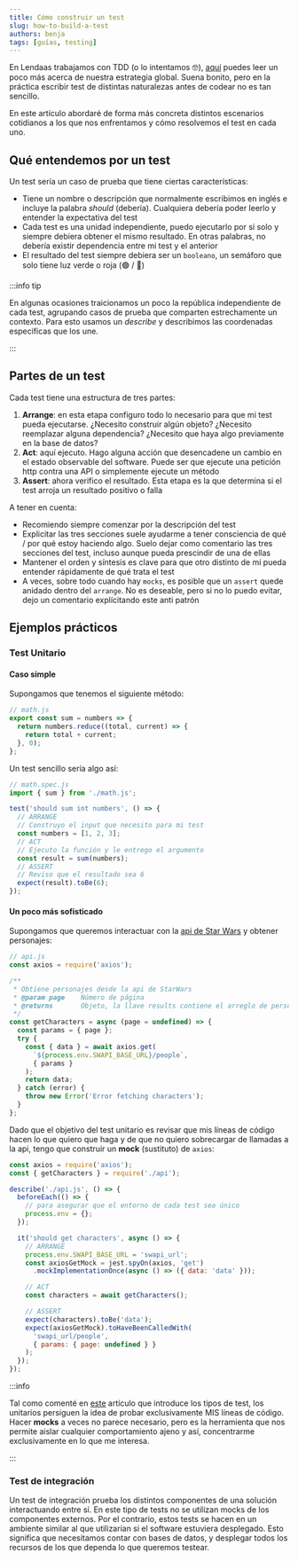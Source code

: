 ```yaml
---
title: Cómo construir un test
slug: how-to-build-a-test
authors: benja
tags: [guías, testing]
---
```


En Lendaas trabajamos con TDD (o lo intentamos 🤓), [aquí](./testing-101) puedes leer un poco más acerca
de nuestra estrategia global. Suena bonito, pero en la práctica
escribir test de distintas naturalezas antes de codear no es tan
sencillo.

En este artículo abordaré de forma más concreta distintos
escenarios cotidianos a los que nos enfrentamos y cómo resolvemos
el test en cada uno.

<!--truncate-->

## Qué entendemos por un test

Un test sería un caso de prueba que tiene ciertas características:

- Tiene un nombre o descripción que normalmente escribimos en inglés
e incluye la palabra _should_ (debería). Cualquiera debería poder leerlo
y entender la expectativa del test
- Cada test es una unidad independiente, puedo ejecutarlo por sí solo
y siempre debiera obtener el mismo resultado. En otras palabras, no debería
existir dependencia entre mi test y el anterior
- El resultado del test siempre debiera ser un `booleano`, un semáforo que solo
tiene luz verde o roja (🟢 / 🔴)

:::info tip

En algunas ocasiones traicionamos un poco la república independiente de cada test,
agrupando casos de prueba que comparten estrechamente un contexto. Para esto
usamos un _describe_ y describimos las coordenadas específicas que los une.

:::

## Partes de un test

Cada test tiene una estructura de tres partes:

1. __Arrange__: en esta etapa configuro todo lo necesario para que mi test pueda
ejecutarse. ¿Necesito construir algún objeto? ¿Necesito reemplazar alguna
dependencia? ¿Necesito que haya algo previamente en la base de datos?
2. __Act__: aquí ejecuto. Hago alguna acción que desencadene un cambio
en el estado observable del software. Puede ser que ejecute una petición http
contra una API o simplemente ejecute un método
3. __Assert__: ahora verifico el resultado. Esta etapa es la que determina si el test
arroja un resultado positivo o falla

A tener en cuenta:

- Recomiendo siempre comenzar por la descripción del test
- Explicitar las tres secciones suele ayudarme a tener consciencia de
qué / por qué estoy haciendo algo. Suelo dejar como comentario las tres secciones
del test, incluso aunque pueda prescindir de una de ellas
- Mantener el orden y síntesis es clave para que otro distinto de mí pueda
entender rápidamente de qué trata el test
- A veces, sobre todo cuando hay `mocks`, es posible que un `assert` quede anidado
dentro del `arrange`. No es deseable, pero si no lo puedo evitar, dejo un comentario explícitando este anti patrón

## Ejemplos prácticos

### Test Unitario

#### Caso simple

Supongamos que tenemos el siguiente método:

``` js
// math.js
export const sum = numbers => {
  return numbers.reduce((total, current) => {
    return total + current;
  }, 0);
};
```

Un test sencillo sería algo así:

``` js
// math.spec.js
import { sum } from './math.js';

test('should sum int numbers', () => {
  // ARRANGE
  // Construyo el input que necesito para mi test
  const numbers = [1, 2, 3];
  // ACT
  // Ejecuto la función y le entrego el argumento
  const result = sum(numbers);
  // ASSERT
  // Reviso que el resultado sea 6
  expect(result).toBe(6);
});
```

#### Un poco más sofisticado

Supongamos que queremos interactuar con la [api de Star Wars](https://swapi.dev/)
y obtener personajes:

``` js
// api.js
const axios = require('axios');

/**
 * Obtiene personajes desde la api de StarWars
 * @param page    Número de página
 * @returns       Objeto, la llave results contiene el arreglo de personajes
 */
const getCharacters = async (page = undefined) => {
  const params = { page };
  try {
    const { data } = await axios.get(
      `${process.env.SWAPI_BASE_URL}/people`,
      { params }
    );
    return data;
  } catch (error) {
    throw new Error('Error fetching characters');
  }
};
```

Dado que el objetivo del test unitario es revisar que mis líneas de código hacen
lo que quiero que haga y de que no quiero sobrecargar de llamadas a la api,
tengo que construir un __mock__ (sustituto) de `axios`:

``` js
const axios = require('axios');
const { getCharacters } = require('./api');

describe('./api.js', () => {
  beforeEach(() => {
    // para asegurar que el entorno de cada test sea único
    process.env = {};
  });

  it('should get characters', async () => {
    // ARRANGE
    process.env.SWAPI_BASE_URL = 'swapi_url';
    const axiosGetMock = jest.spyOn(axios, 'get')
      .mockImplementationOnce(async () => ({ data: 'data' }));

    // ACT
    const characters = await getCharacters();

    // ASSERT
    expect(characters).toBe('data');
    expect(axiosGetMock).toHaveBeenCalledWith(
      'swapi_url/people',
      { params: { page: undefined } }
    );
  });
});
```

:::info

Tal como comenté en [este](./testing-101#b1-unitarios) artículo que
introduce los tipos de test, los unitarios persiguen la idea de probar
exclusivamente MIS líneas de código. Hacer __mocks__ a veces no parece
necesario, pero es la herramienta que nos permite aislar cualquier comportamiento
ajeno y así, concentrarme exclusivamente en lo que me interesa.

:::

### Test de integración

Un test de integración prueba los distintos componentes de una solución interactuando entre sí.
En este tipo de tests no se utilizan mocks de los componentes externos.
Por el contrario, estos tests se hacen en un ambiente similar al que utilizarían si el software estuviera desplegado.
Esto significa que necesitamos contar con bases de datos, y desplegar todos los recursos de los que dependa lo que queremos testear.
